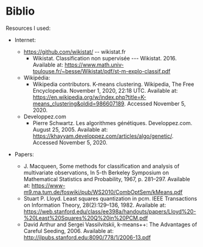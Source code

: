 # Biblio
Resources I used:
  - Internet:
    - https://github.com/wikistat/ -- wikistat.fr
      - Wikistat. Classification non supervisée --- Wikistat. 2016. Available at: https://www.math.univ-toulouse.fr/~besse/Wikistat/pdf/st-m-explo-classif.pdf
    - Wikipédia:
      - Wikipedia contributors. K-means clustering. Wikipedia, The Free Encyclopedia. November 1, 2020, 22:18 UTC. Available at: https://en.wikipedia.org/w/index.php?title=K-means_clustering&oldid=986607189. Accessed November 5, 2020.
    - Developpez.com
      - Pierre Schwartz. Les algorithmes génétiques. Developpez.com. August 25, 2005. Available at: https://khayyam.developpez.com/articles/algo/genetic/. Accessed November 5, 2020.

  - Papers:
    - J. Macqueen, Some methods for classification and analysis of multivariate observations, In 5-th Berkeley Symposium on Mathematical Statistics and Probability, 1967, p. 281–297. Available at: https://www-m9.ma.tum.de/foswiki/pub/WS2010/CombOptSem/kMeans.pdf
    - Stuart P. Lloyd. Least squares quantization in pcm. IEEE Transactions on Information Theory, 28(2):129–136, 1982. Available at: https://web.stanford.edu/class/ee398a/handouts/papers/Lloyd%20-%20Least%20Squares%20Q%20in%20PCM.pdf
    - David Arthur and Sergei Vassilvitskii, k-means++: The Advantages of Careful Seeding, 2006. Available at: http://ilpubs.stanford.edu:8090/778/1/2006-13.pdf
